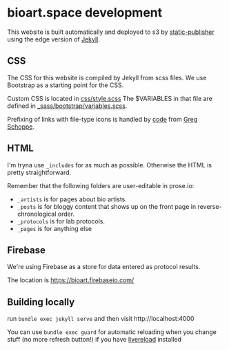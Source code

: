 # bioart.space development

This website is built automatically and deployed to s3 by [static-publisher](https://github.com/amonks/static-publisher) using the edge version of [Jekyll](http://jekyllrb.com/).

## CSS

The CSS for this website is compiled by Jekyll from scss files. We use Bootstrap as a starting point for the CSS.

Custom CSS is located in [css/style.scss](https://github.com/bioart/bioart.space/blob/gh-pages/css/style.scss) The $VARIABLES in that file are defined in [_sass/bootstrap/variables.scss](https://github.com/bioart/bioart.space/blob/gh-pages/_sass/bootstrap/_variables.scss).

Prefixing of links with file-type icons is handled by [code](https://github.com/bioart/bioart.space/blob/gh-pages/_sass/_filetype.scss) from [Greg Schoppe](http://gschoppe.com).

## HTML

I'm tryna use `_includes` for as much as possible. Otherwise the HTML is pretty straightforward.

Remember that the following folders are user-editable in prose.io:

*   `_artists` is for pages about bio artists.
*   `_posts` is for bloggy content that shows up on the front page in reverse-chronological order.
*   `_protocols` is for lab protocols.
*   `_pages` is for anything else

## Firebase

We're using Firebase as a store for data entered as protocol results.

The location is https://bioart.firebaseio.com/

## Building locally

run `bundle exec jekyll serve` and then visit http://localhost:4000

You can use `bundle exec guard` for automatic reloading when you change stuff (no more refresh button!) if you have [livereload](https://chrome.google.com/webstore/detail/livereload/jnihajbhpnppcggbcgedagnkighmdlei) installed
